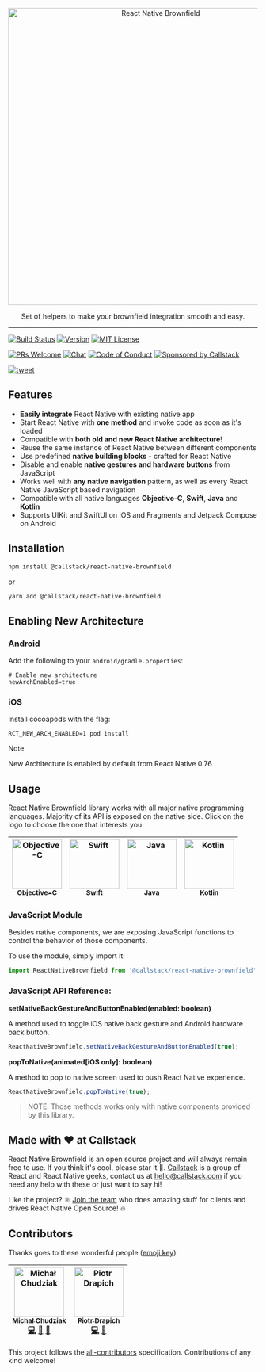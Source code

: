 <p align="center">
  <img alt="React Native Brownfield" src="https://user-images.githubusercontent.com/7837457/63594721-7f7b8800-c5b7-11e9-87ef-a0898cd22fcc.png" width="600">
</p>

<p align="center">
  Set of helpers to make your brownfield integration smooth and easy.
</p>

---

[![Build Status][build-badge]][build]
[![Version][version-badge]][package]
[![MIT License][license-badge]][license]

[![PRs Welcome][prs-welcome-badge]][prs-welcome]
[![Chat][chat-badge]][chat]
[![Code of Conduct][coc-badge]][coc]
[![Sponsored by Callstack][callstack-badge]][callstack]

[![tweet][tweet-badge]][tweet]

## Features

- **Easily integrate** React Native with existing native app
- Start React Native with **one method** and invoke code as soon as it's loaded
- Compatible with **both old and new React Native architecture**! 
- Reuse the same instance of React Native between different components
- Use predefined **native building blocks** - crafted for React Native
- Disable and enable **native gestures and hardware buttons** from JavaScript
- Works well with **any native navigation** pattern, as well as every React Native JavaScript based navigation
- Compatible with all native languages **Objective-C**, **Swift**, **Java** and **Kotlin**
- Supports UIKit and SwiftUI on iOS and Fragments and Jetpack Compose on Android


## Installation

```sh
npm install @callstack/react-native-brownfield
```

or

```sh
yarn add @callstack/react-native-brownfield
```

## Enabling New Architecture

### Android
Add the following to your `android/gradle.properties`:

```
# Enable new architecture
newArchEnabled=true
```

### iOS
Install cocoapods with the flag:

```
RCT_NEW_ARCH_ENABLED=1 pod install
```

> [!NOTE]
> New Architecture is enabled by default from React Native 0.76

## Usage

React Native Brownfield library works with all major native programming languages. Majority of its API is exposed on the native side. Click on the logo to choose the one that interests you:

| [<img src="https://user-images.githubusercontent.com/7837457/63374769-cafd1e80-c38a-11e9-9724-e797a199ebab.png" width="100px;" alt="Objective-C"/><br /><sub><b>Objective-C</b></sub>](docs/OBJECTIVE_C.md) | [<img src="https://user-images.githubusercontent.com/7837457/63374778-ce90a580-c38a-11e9-8f37-72a9a5b9a52f.png" width="100px;" alt="Swift"/><br /><sub><b>Swift</b></sub>](docs/SWIFT.md) | [<img src="https://user-images.githubusercontent.com/7837457/63374794-d2bcc300-c38a-11e9-9a7f-d538563b75db.png" width="100px;" alt="Java"/><br /><sub><b>Java</b></sub>](docs/JAVA.md) | [<img src="https://user-images.githubusercontent.com/7837457/63374783-d0f2ff80-c38a-11e9-9790-041cad53b259.png" width="100px;" alt="Kotlin"/><br /><sub><b>Kotlin</b></sub>](docs/KOTLIN.md) |
| :---: | :---: | :---: | :---: |

### JavaScript Module

Besides native components, we are exposing JavaScript functions to control the behavior of those components.

To use the module, simply import it:

```js
import ReactNativeBrownfield from '@callstack/react-native-brownfield';
```

### JavaScript API Reference:

**setNativeBackGestureAndButtonEnabled(enabled: boolean)**

A method used to toggle iOS native back gesture and Android hardware back button. 

```js
ReactNativeBrownfield.setNativeBackGestureAndButtonEnabled(true);
```

**popToNative(animated[iOS only]: boolean)**

A method to pop to native screen used to push React Native experience. 

```js
ReactNativeBrownfield.popToNative(true);
```

> NOTE: Those methods works only with native components provided by this library.


## Made with ❤️ at Callstack

React Native Brownfield is an open source project and will always remain free to use. If you think it's cool, please star it 🌟. [Callstack](https://callstack.com) is a group of React and React Native geeks, contact us at [hello@callstack.com](mailto:hello@callstack.com) if you need any help with these or just want to say hi!

Like the project? ⚛️ [Join the team](https://callstack.com/careers/?utm_campaign=Senior_RN&utm_source=github&utm_medium=readme) who does amazing stuff for clients and drives React Native Open Source! 🔥

## Contributors

Thanks goes to these wonderful people ([emoji key](https://github.com/kentcdodds/all-contributors#emoji-key)):

<!-- ALL-CONTRIBUTORS-LIST:START - Do not remove or modify this section -->
<!-- prettier-ignore -->
| [<img src="https://avatars0.githubusercontent.com/u/7837457?s=460&v=4" width="100px;" alt="Michał Chudziak"/><br /><sub><b>Michał Chudziak</b></sub>](https://twitter.com/michalchudziak)<br />[💻](https://github.com/callstack/react-native-brownfield/commits?author=michalchudziak "Code") [📖](https://github.com/callstack/react-native-brownfield/commits?author=michalchudziak "Documentation") [🤔](#ideas-michalchudziak "Ideas, Planning, & Feedback") | [<img src="https://avatars1.githubusercontent.com/u/16336501?s=400&v=4" width="100px;" alt="Piotr Drapich"/><br /><sub><b>Piotr Drapich</b></sub>](https://twitter.com/dratwas)<br />[💻](https://github.com/callstack/react-native-brownfield/commits?author=dratwas "Code") [🤔](#ideas-dratwas "Ideas, Planning, & Feedback") |
| :---: | :---: |

<!-- ALL-CONTRIBUTORS-LIST:END -->

This project follows the [all-contributors](https://github.com/kentcdodds/all-contributors) specification. Contributions of any kind welcome!

<!-- badges -->
[build-badge]: https://img.shields.io/circleci/build/github/callstack/react-native-brownfield/master.svg?style=flat-square
[build]: https://circleci.com/gh/callstack/react-native-brownfield
[version-badge]: https://img.shields.io/npm/v/@callstack/react-native-brownfield.svg?style=flat-square
[package]: https://www.npmjs.com/package/@callstack/react-native-brownfield
[license-badge]: https://img.shields.io/npm/l/@callstack/react-native-brownfield.svg?style=flat-square
[license]: https://opensource.org/licenses/MIT
[prs-welcome-badge]: https://img.shields.io/badge/PRs-welcome-brightgreen.svg?style=flat-square
[prs-welcome]: http://makeapullrequest.com
[coc-badge]: https://img.shields.io/badge/code%20of-conduct-ff69b4.svg?style=flat-square
[coc]: https://github.com/callstack/react-native-brownfield/blob/master/CODE_OF_CONDUCT.md
[all-contributors-badge]: https://img.shields.io/badge/all_contributors-2-orange.svg?style=flat-square
[chat-badge]: https://img.shields.io/discord/613446453762719798.svg?style=flat-square&colorB=758ED3
[chat]: https://discord.gg/2SR9Mua
[tweet-badge]: https://img.shields.io/badge/tweet-%23reacnativebrownfield-blue.svg?style=flat-square&colorB=1DA1F2&logo=data:image/png;base64,iVBORw0KGgoAAAANSUhEUgAAABgAAAAUCAYAAACXtf2DAAAAAXNSR0IArs4c6QAAAaRJREFUOBGtlM8rBGEYx3cWtRHJRaKcuMtBSitxkCQ3LtzkP9iUUu5ODspRHLhRLtq0FxeicEBC2cOivcge%2FMgan3fNM8bbzL4zm6c%2BPT%2Fe7%2FO8887svrFYBWbbtgWzsAt3sAcpqJFxxF1QV8oJFqFPFst5dLWQAT87oTgPB7DtziFRT1EA4yZolsFkhwjGYFRO8Op0KD8HVe7unoB6PRTBZG8IctAmG1xrHcfkQ2B55sfI%2ByGMXSBqV71xZ8CWdxBxN6ThFuECDEAL%2Bc9HIzDYumVZ966GZnX0SzCZvEqTbkaGywkyFE6hKAsBPhFQ18uPUqh2ggJ%2BUor%2F4M%2F%2FzOC8g6YzR1i%2F8g4vvSI%2ByD7FFNjexQrjHd8%2BnjABI3AU4Wl16TuF1qANGll81jsi5qu%2Bw6XIsCn4ijhU5FmCJpkV6BGNw410hfSf6JKBQ%2FUFxHGYBnWnmOwDwYQ%2BwzdHqO75HtiAMJfaC7ph32FSRJCENUhDHsLaJkL%2FX4wMF4%2BwA5bgAcrZE4sr0Cu9Jq9fxyrvBHWbNkMD5CEHWTjjT2m6r5D92jfmbbKJEWuMMAAAAABJRU5ErkJggg%3D%3D
[tweet]: https://twitter.com/intent/tweet?text=Check%20out%20react-native-brownfield!%20https://github.com/callstack/react-native-brownfield%20%F0%9F%91%8D
[callstack-badge]: https://callstack.com/images/callstack-badge.svg
[callstack]: https://callstack.com/open-source/?utm_source=github.com&utm_medium=referral&utm_campaign=rnbrownfield&utm_term=readme
